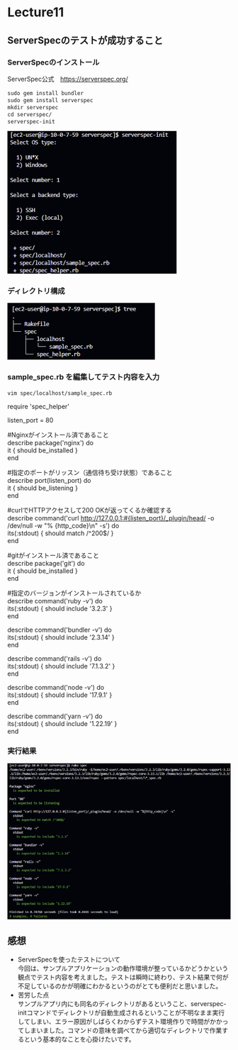 # Lecture11
## ServerSpecのテストが成功すること
### ServerSpecのインストール
ServerSpec公式　https://serverspec.org/  
```
sudo gem install bundler  
sudo gem install serverspec  
mkdir serverspec  
cd serverspec/  
serverspec-init
```
![serverspec-init](image/lecture11/img-00.png)

### ディレクトリ構成  
![ディレクトリ構成](image/lecture11/img-01.png)

### sample_spec.rb を編集してテスト内容を入力  
`vim spec/localhost/sample_spec.rb`  

require 'spec_helper'

listen_port = 80

#Nginxがインストール済であること  
describe package('nginx') do  
  it { should be_installed }  
  end

#指定のポートがリッスン（通信待ち受け状態）であること  
describe port(listen_port) do  
  it { should be_listening }  
end  

#curlでHTTPアクセスして200 OKが返ってくるか確認する  
describe command('curl http://127.0.0.1:#{listen_port}/_plugin/head/ -o /dev/null -w "%  {http_code}\n" -s') do  
  its(:stdout) { should match /^200$/ }  
end

#gitがインストール済であること  
describe package('git') do  
      it { should be_installed }  
end  

#指定のバージョンがインストールされているか  
describe command('ruby -v') do  
  its(:stdout) { should include '3.2.3' }  
end

describe command('bundler -v') do  
  its(:stdout) { should include '2.3.14' }  
end  
        
describe command('rails -v') do  
  its(:stdout) { should include '7.1.3.2' }  
end  
        
describe command('node -v') do  
  its(:stdout) { should include '17.9.1' }  
end  
        
describe command('yarn -v') do  
  its(:stdout) { should include '1.22.19' }  
end  


### 実行結果
![テスト実行結果](image/lecture11/img-02.png)

## 感想
- ServerSpecを使ったテストについて  
今回は、サンプルアプリケーションの動作環境が整っているかどうかという観点でテスト内容を考えました。テストは瞬時に終わり、テスト結果で何が不足しているのかが明確にわかるというのがとても便利だと思いました。
- 苦労した点  
サンプルアプリ内にも同名のディレクトリがあるということ、serverspec-initコマンドでディレクトリが自動生成されるということが不明なまま実行してしまい、エラー原因がしばらくわからずテスト環境作りで時間がかかってしまいました。コマンドの意味を調べてから適切なディレクトリで作業するという基本的なことを心掛けたいです。
